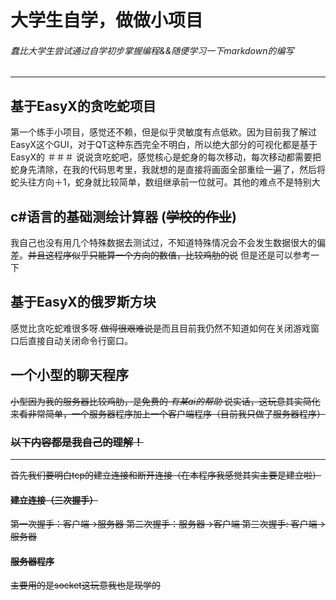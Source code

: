 # 大学生自学，做做小项目

###### *蠢比大学生尝试通过自学初步掌握编程&&随便学习一下markdown的编写*
---
## 基于EasyX的贪吃蛇项目
第一个练手小项目，感觉还不赖，但是似乎灵敏度有点低欸。因为目前我了解过EasyX这个GUI，对于QT这种东西完全不明白，所以绝大部分的可视化都是基于EasyX的
＃＃＃ 说说贪吃蛇吧，感觉核心是蛇身的每次移动，每次移动都需要把蛇身先清除，在我的代码思考里，我就想的是直接将画面全部重绘一遍了，然后将蛇头往方向＋1，蛇身就比较简单，数组继承前一位就可。其他的难点不是特别大
## c#语言的基础测绘计算器 (<s>学校的作业</s>)
我自己也没有用几个特殊数据去测试过，不知道特殊情况会不会发生数据很大的偏差。<s>并且这程序似乎只能算一个方向的数值，比较鸡肋的说</s>
但是还是可以参考一下
## 基于EasyX的俄罗斯方块
感觉比贪吃蛇难很多呀.<s>做得很艰难说是</s>而且目前我仍然不知道如何在关闭游戏窗口后直接自动关闭命令行窗口。
## 一个小型的聊天程序
<s>小型因为我的服务器比较鸡肋，是免费的<s>
*有某ai的帮助*
说实话，这玩意其实简化来看非常简单，一个服务器程序加上一个客户端程序（目前我只做了服务器程序）

### 以下内容都是我自己的理解！
---
首先我们要明白tcp的建立连接和断开连接（在本程序我感觉其实主要是建立啦）
#### 建立连接（三次握手）
第一次握手：客户端->服务器
第二次握手：服务器->客户端
第三次握手: 客户端->服务器
#### 服务器程序
主要用的是socket<s>这玩意我也是现学的

